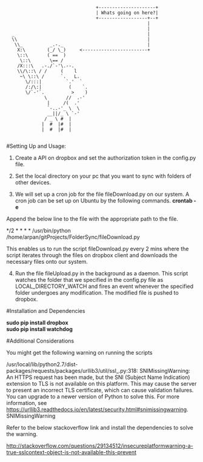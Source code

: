 ```
                                 +---------------------+
                                 | Whats going on here?|
                                 +------------------+--+
                                                    |
                                                    |
  _                                                 |
  \\                                                |
   \\_          _.-._                               |
    X:\        (_/ \_)     <------------------------+
    \::\       ( ==  )
     \::\       \== /
    /X:::\   .-./`-'\.--.
    \\/\::\ / /     (    l
     ~\ \::\ /      `.   L.
       \/:::|         `.'  `
       /:/\:|          (    `.
       \/`-'`.          >    )
              \       //  .-'
               |     /(  .'
               `-..-'_ \  \
               __||/_ \ `-'
              / _ \ #  |
             |  #  |#  |   
             |  #  |#  |      


```
#Setting Up and Usage:

1. Create a API on dropbox and set the authorization token in the config.py file.

2. Set the local directory on your pc that you want to sync with folders of other devices.

3. We will set up a cron job for the file fileDownload.py on our system. A cron job can be set up on Ubuntu by the following commands.
  **crontab -e**  
  
  Append the below line to the file with the appropriate path to the file.   

  */2 * * * * /usr/bin/python /home/arpan/gitProjects/FolderSync/fileDownload.py  
   
   This enables us to run the script fileDownload.py every 2 mins where the script iterates through the files on dropbox client and downloads the
   necessary files onto our system.  

4. Run the file fileUpload.py in the background as a daemon. This script watches the folder that we specified in the config.py file as 
  LOCAL_DIRECTORY_WATCH and fires an event whenever the specified folder undergoes any modification. The modified file is pushed to dropbox.

#Installation and Dependencies

**sudo pip install dropbox**   
**sudo pip install watchdog**


#Additional Considerations

You might get the following warning on running the scripts

/usr/local/lib/python2.7/dist-packages/requests/packages/urllib3/util/ssl_.py:318: SNIMissingWarning: An HTTPS request has been made, but the SNI (Subject Name Indication) extension to TLS is not available on this platform. This may cause the server to present an incorrect TLS certificate, which can cause validation failures. You can upgrade to a newer version of Python to solve this. For more information, see https://urllib3.readthedocs.io/en/latest/security.html#snimissingwarning.
  SNIMissingWarning


Refer to the below stackoverflow link and install the dependencies to solve the warning.

http://stackoverflow.com/questions/29134512/insecureplatformwarning-a-true-sslcontext-object-is-not-available-this-prevent
